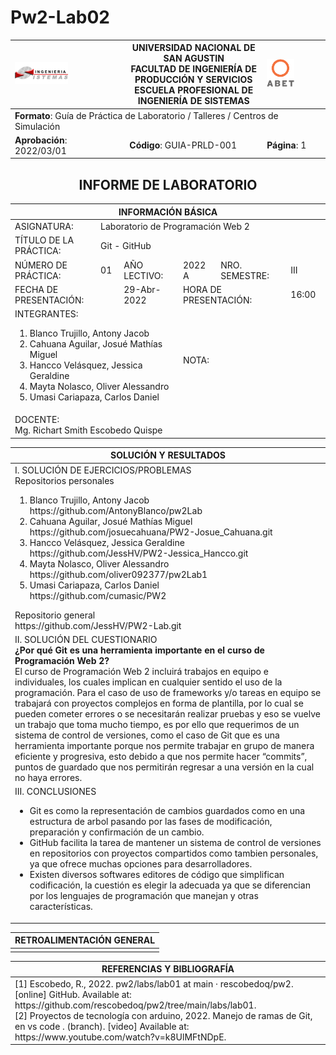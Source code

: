 # Pw2-Lab02
<table>
    <theader>
        <tr>
            <td><img src="https://github.com/rescobedoq/pw2/blob/main/epis.png?raw=true" alt="EPIS" style="width:50%; height:auto"/></td>
            <th>
                <span style="font-weight:bold;">UNIVERSIDAD NACIONAL DE SAN AGUSTIN</span><br />
                <span style="font-weight:bold;">FACULTAD DE INGENIERÍA DE PRODUCCIÓN Y SERVICIOS</span><br />
                <span style="font-weight:bold;">ESCUELA PROFESIONAL DE INGENIERÍA DE SISTEMAS</span>
            </th>
            <td><img src="https://github.com/rescobedoq/pw2/blob/main/abet.png?raw=true" alt="ABET" style="width:50%; height:auto"/></td>
        </tr>
    </theader>
    <tbody>
        <tr><td colspan="3"><span style="font-weight:bold;">Formato</span>: Guía de Práctica de Laboratorio / Talleres / Centros de Simulación</td></tr>
        <tr><td><span style="font-weight:bold;">Aprobación</span>:  2022/03/01</td><td><span style="font-weight:bold;">Código</span>: GUIA-PRLD-001</td><td><span style="font-weight:bold;">Página</span>: 1</td></tr>
    </tbody>
</table>
</div>
<div align="center">
    <span style="font-weight:bold;"><h2>INFORME DE LABORATORIO</h2></span>
</div>


<table>
<theader>
    <tr><th colspan="6" style="width:50%; height:auto; text-align:center">INFORMACIÓN BÁSICA</th></tr>
</theader>
<tbody>
    <tr>
        <td>ASIGNATURA:</td><td colspan="5">Laboratorio de Programación Web 2</td>
    </tr>
    <tr>
        <td>TÍTULO DE LA PRÁCTICA:</td><td colspan="5">Git - GitHub</td>
    </tr>
    <tr>
        <td>NÚMERO DE PRÁCTICA:</td><td>01</td><td>AÑO LECTIVO:</td><td>2022 A</td><td>NRO. SEMESTRE:</td><td>III</td>
    </tr>
    <tr>
        <td colspan="2">FECHA DE PRESENTACIÓN:</td><td>29-Abr-2022</td><td colspan="2">HORA DE PRESENTACIÓN:</td><td>16:00</td>
    </tr>
    <tr>
        <td colspan="3">INTEGRANTES:
        <ol>
        <li>Blanco Trujillo, Antony Jacob</li>
        <li>Cahuana Aguilar, Josué Mathías Miguel</li>
        <li>Hancco Velásquez, Jessica Geraldine</li>
        <li>Mayta Nolasco, Oliver Alessandro</li>
        <li>Umasi Cariapaza, Carlos Daniel</li>
        </ol>
        </td>
        <td colspan="2"> NOTA:</td>
        <td>     </td>
    </tr>
    <tr>
        <td colspan="6">DOCENTE:<br>
        Mg. Richart Smith Escobedo Quispe
        </td>
    </tr>
</tdbody>
</table>

<table>
    <theader>
        <tr>
            <th style="text-align:center">SOLUCIÓN Y RESULTADOS</th>
        </tr>
    </theader>
    <tbody>
        <tr>
            <td>
            I. SOLUCIÓN DE EJERCICIOS/PROBLEMAS<br>
            Repositorios personales<br>
            <ol>
                <li>Blanco Trujillo, Antony Jacob<br>https://github.com/AntonyBlanco/pw2Lab</li>
                <li>Cahuana Aguilar, Josué Mathías Miguel<br>https://github.com/josuecahuana/PW2-Josue_Cahuana.git</li>
                <li>Hancco Velásquez, Jessica Geraldine<br>https://github.com/JessHV/PW2-Jessica_Hancco.git</li>
                <li>Mayta Nolasco, Oliver Alessandro<br>https://github.com/oliver092377/pw2Lab1</li>
                <li>Umasi Cariapaza, Carlos Daniel<br>https://github.com/cumasic/PW2</li>
            </ol>
            Repositorio general<br>https://github.com/JessHV/PW2-Lab.git
            </td>
        </tr>
        <tr>
            <td>
            II. SOLUCIÓN DEL CUESTIONARIO<br>
            <b>¿Por qué Git es una herramienta importante en el curso de Programación Web 2?</b><br>
            El curso de Programación Web 2 incluirá trabajos en equipo e individuales, los cuales implican en cualquier sentido el uso de la programación.
            Para el caso de uso de frameworks y/o tareas en equipo se trabajará con proyectos complejos en forma de plantilla, por lo cual se pueden cometer errores o se necesitarán realizar pruebas y eso se vuelve un trabajo que toma mucho tiempo, es por ello que requerimos de un sistema de control de versiones, como el caso de Git que es una herramienta importante porque nos permite trabajar en grupo de manera eficiente y progresiva, esto debido a que nos permite hacer “commits”, puntos de guardado que nos permitirán regresar a una versión en la cual no haya errores.
            </td>
        </tr>
        <tr>
            <td>
            III. CONCLUSIONES<br>
                <ul>
                    <li>Git es como la representación de cambios guardados como en una estructura de arbol pasando por las fases de modificación, preparación y confirmación de un cambio.</li>
                    <li>GitHub facilita la tarea de mantener un sistema de control de versiones en repositorios con proyectos compartidos como tambien personales, ya que ofrece muchas opciones para desarrolladores.</li>
                    <li>Existen diversos softwares editores de código que simplifican codificación, la cuestión es elegir la adecuada ya que se diferencian por los lenguajes de programación que manejan y otras características.</li>
                </ul>
            </td>
        </tr>
    </tbody>
</table>

<table>
    <theader>
        <tr>
            <th style="text-align:center">RETROALIMENTACIÓN GENERAL</th>
        </tr>
    </theader>
    <tbody>
        <tr>
            <td>
            </td>
        </tr>
    </tbody>
</table>

<table>
    <theader>
        <tr>
            <th style="text-align:center">REFERENCIAS Y BIBLIOGRAFÍA</th>
        </tr>
    </theader>
    <tbody>
        <tr>
            <td>
                [1] Escobedo, R., 2022. pw2/labs/lab01 at main · rescobedoq/pw2. [online] GitHub. Available at: https://github.com/rescobedoq/pw2/tree/main/labs/lab01.<br>
                [2] Proyectos de tecnología con arduino, 2022. Manejo de ramas de Git, en vs code . (branch). [video] Available at: https://www.youtube.com/watch?v=k8UlMFtNDpE.
            </td>
        </tr>
    </tbody>
</table>